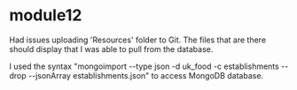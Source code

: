 # module12

Had issues uploading 'Resources' folder to Git.  The files that are there should display that I was able to pull from the database.

I used the syntax "mongoimport --type json -d uk_food -c establishments --drop --jsonArray establishments.json" to access MongoDB database.
